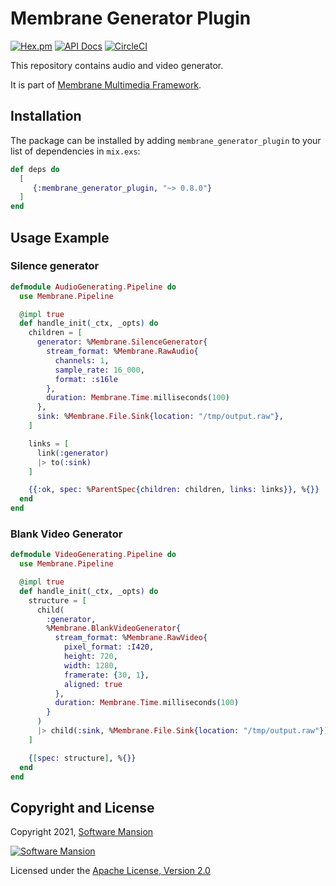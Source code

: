 # Membrane Generator Plugin

[![Hex.pm](https://img.shields.io/hexpm/v/membrane_generator_plugin.svg)](https://hex.pm/packages/membrane_generator_plugin)
[![API Docs](https://img.shields.io/badge/api-docs-yellow.svg?style=flat)](https://hexdocs.pm/membrane_generator_plugin)
[![CircleCI](https://circleci.com/gh/membraneframework/membrane_generator_plugin.svg?style=svg)](https://circleci.com/gh/membraneframework/membrane_generator_plugin)

This repository contains audio and video generator.

It is part of [Membrane Multimedia Framework](https://membraneframework.org).

## Installation

The package can be installed by adding `membrane_generator_plugin` to your list of dependencies in `mix.exs`:

```elixir
def deps do
  [
     {:membrane_generator_plugin, "~> 0.8.0"}
  ]
end
```

## Usage Example

### Silence generator
```elixir
defmodule AudioGenerating.Pipeline do
  use Membrane.Pipeline

  @impl true
  def handle_init(_ctx, _opts) do
    children = [
      generator: %Membrane.SilenceGenerator{
        stream_format: %Membrane.RawAudio{
          channels: 1,
          sample_rate: 16_000,
          format: :s16le
        },
        duration: Membrane.Time.milliseconds(100)
      },
      sink: %Membrane.File.Sink{location: "/tmp/output.raw"},
    ]

    links = [
      link(:generator)
      |> to(:sink)
    ]

    {{:ok, spec: %ParentSpec{children: children, links: links}}, %{}}
  end
end
```

### Blank Video Generator
```elixir
defmodule VideoGenerating.Pipeline do
  use Membrane.Pipeline

  @impl true
  def handle_init(_ctx, _opts) do
    structure = [
      child(
        :generator,
        %Membrane.BlankVideoGenerator{
          stream_format: %Membrane.RawVideo{
            pixel_format: :I420,
            height: 720,
            width: 1280,
            framerate: {30, 1},
            aligned: true
          },
          duration: Membrane.Time.milliseconds(100)
        }
      )
      |> child(:sink, %Membrane.File.Sink{location: "/tmp/output.raw"})
    ]

    {[spec: structure], %{}}
  end
end
```

## Copyright and License

Copyright 2021, [Software Mansion](https://swmansion.com/?utm_source=git&utm_medium=readme&utm_campaign=membrane_generator_plugin)

[![Software Mansion](https://logo.swmansion.com/logo?color=white&variant=desktop&width=200&tag=membrane-github)](https://swmansion.com/?utm_source=git&utm_medium=readme&utm_campaign=membrane_generator_plugin)

Licensed under the [Apache License, Version 2.0](LICENSE)
